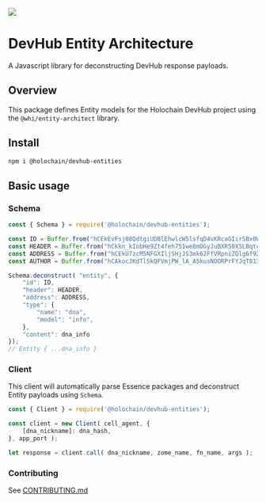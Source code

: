 [![](https://img.shields.io/npm/v/@holochain/devhub-entities/latest?style=flat-square)](http://npmjs.com/package/@holochain/devhub-entities)

# DevHub Entity Architecture
A Javascript library for deconstructing DevHub response payloads.


## Overview
This package defines Entity models for the Holochain DevHub project using the
`@whi/entity-architect` library.


## Install

```bash
npm i @holochain/devhub-entities
```

## Basic usage

### Schema
```javascript
const { Schema } = require('@holochain/devhub-entities');

const ID = Buffer.from("hCEkEvFsj08QdtgiUDBlEhwlcW5lsfqD4vKRcaGIirSBx0Wl7MVf", "base64");
const HEADER = Buffer.from("hCkkn_kIobHe9Zt4feh751we8mDGyJuBXR50X5LBqtcSuGLalIBa", "base64");
const ADDRESS = Buffer.from("hCEkU7zcM5NFGXIljSHjJS3mk62FfVRpniZQlg6f92zWHkOZpb2z", "base64");
const AUTHOR = Buffer.from("hCAkocJKdTlSkQFVmjPW_lA_A5kusNOORPrFYJqT8134Pag45Vjf", "base64");

Schema.deconstruct( "entity", {
    "id": ID,
    "header": HEADER,
    "address": ADDRESS,
    "type": {
        "name": "dna",
        "model": "info",
    },
    "content": dna_info
});
// Entity { ...dna_info }
```

### Client
This client will automatically parse Essence packages and deconstruct Entity payloads using
`Schema`.

```javascript
const { Client } = require('@holochain/devhub-entities');

const client = new Client( cell_agent, {
    [dna_nickname]: dna_hash,
}, app_port );

let response = client.call( dna_nickname, zome_name, fn_name, args );
```

### Contributing

See [CONTRIBUTING.md](CONTRIBUTING.md)
